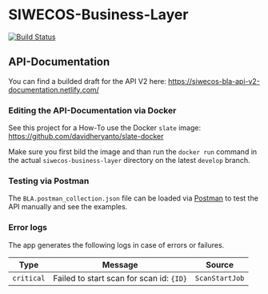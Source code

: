# SIWECOS-Business-Layer

[![Build Status](https://travis-ci.org/SIWECOS/siwecos-business-layer.svg?branch=master)](https://travis-ci.org/SIWECOS/siwecos-business-layer)

## API-Documentation

You can find a builded draft for the API V2 here: https://siwecos-bla-api-v2-documentation.netlify.com/

### Editing the API-Documentation via Docker

See this project for a How-To use the Docker `slate` image: https://github.com/davidheryanto/slate-docker

Make sure you first bild the image and than run the `docker run` command in the actual `siwecos-business-layer` directory on the latest `develop` branch.


### Testing via Postman

The `BLA.postman_collection.json` file can be loaded via [Postman](https://www.getpostman.com/) to test the API manually and see the examples.


### Error logs

The app generates the following logs in case of errors or failures.

| Type       | Message                                  | Source         |
| ---------- | ---------------------------------------- | -------------- |
| `critical` | Failed to start scan for scan id: `{ID}` | `ScanStartJob` |
